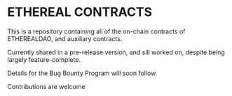 # ETHEREAL CONTRACTS

This is a repository containing all of the on-chain contracts of ETHEREALDAO, and auxiliary contracts.

Currently shared in a pre-release version, and sill worked on, despite being largely feature-complete.

Details for the Bug Bounty Program will soon follow.

Contributions are welcome